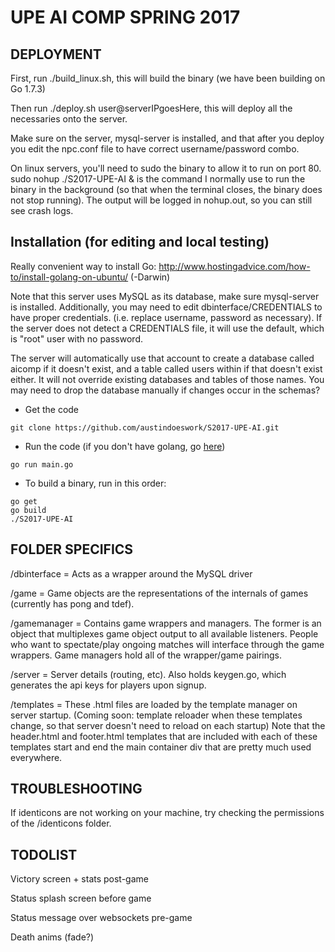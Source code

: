 # UPE AI COMP SPRING 2017

## DEPLOYMENT

First, run ./build_linux.sh, this will build the binary (we have been building on Go 1.7.3)

Then run ./deploy.sh user@serverIPgoesHere, this will deploy all the necessaries onto the server.

Make sure on the server, mysql-server is installed, and that after you deploy you edit the npc.conf file to have correct username/password combo.

On linux servers, you'll need to sudo the binary to allow it to run on port 80. sudo nohup ./S2017-UPE-AI & is the command I normally use to run the binary in the background (so that when the terminal closes, the binary does not stop running). The output will be logged in nohup.out, so you can still see crash logs.

## Installation (for editing and local testing)

Really convenient way to install Go: http://www.hostingadvice.com/how-to/install-golang-on-ubuntu/ (-Darwin)

Note that this server uses MySQL as its database, make sure mysql-server is installed.
Additionally, you may need to edit dbinterface/CREDENTIALS to have proper credentials. (i.e. replace username, password as necessary). If the server does not detect a CREDENTIALS file, it will use the default, which is "root" user with no password.

The server will automatically use that account to create a database called aicomp if it doesn't exist, and a table called users within if that doesn't exist either.
It will not override existing databases and tables of those names. You may need to drop the database manually if changes occur in the schemas?

- Get the code

```
git clone https://github.com/austindoeswork/S2017-UPE-AI.git
```

- Run the code (if you don't have golang, go <a href="https://golang.org/doc/install/source">here</a>)

```
go run main.go
```

- To build a binary, run in this order:

```
go get
go build
./S2017-UPE-AI
```

## FOLDER SPECIFICS

/dbinterface = Acts as a wrapper around the MySQL driver

/game = Game objects are the representations of the internals of games (currently has pong and tdef).

/gamemanager = Contains game wrappers and managers. The former is an object that multiplexes game object output to all available listeners.
People who want to spectate/play ongoing matches will interface through the game wrappers. Game managers hold all of the wrapper/game pairings.

/server = Server details (routing, etc). Also holds keygen.go, which generates the api keys for players upon signup.

/templates = These .html files are loaded by the template manager on server startup. (Coming soon: template reloader when these templates change, so that server doesn't need to reload on each startup)
Note that the header.html and footer.html templates that are included with each of these templates start and end the main container div that are pretty much used everywhere.

## TROUBLESHOOTING

If identicons are not working on your machine, try checking the permissions of the /identicons folder.

## TODOLIST

Victory screen + stats post-game

Status splash screen before game

Status message over websockets pre-game

Death anims (fade?)